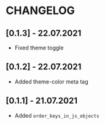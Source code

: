 # CHANGELOG

## [0.1.3] - 22.07.2021

- Fixed theme toggle

## [0.1.2] - 22.07.2021

- Added theme-color meta tag

## [0.1.1] - 21.07.2021

- Added `order_keys_in_js_objects`
